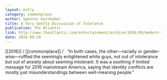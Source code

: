 ```yaml
---
layout: entry
category: commonplace
author: Spencer Kornhaber
title: A Very Gentle Discussion of Tolerance
publication: The Atlantic
link: http://www.theatlantic.com/entertainment/archive/2016/09/modern-family-a-stereotypical-day-transgender-child-actor-jackson-millarker/502196/
date: 2016-09-29
---
```


[[2016]] / [[commonplace]] / 
 
“In both cases, the other—racially or gender-wise—ruffled the seemingly enlightened white guys, not out of intolerance but out of anxiety about seeming intolerant. It was a soothing if limited message for 2016 mainstream America, saying that identity conflicts are mostly just misunderstandings between well-meaning people.”
